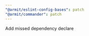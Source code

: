 ```yaml
---
"@armit/eslint-config-bases": patch
"@armit/commander": patch
---
```


Add missed dependency declare
